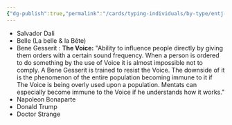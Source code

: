 ```yaml
---
{"dg-publish":true,"permalink":"/cards/typing-individuals/by-type/entj-list/","created":"2022-12-22T23:41:43.886+01:00","updated":"2023-01-12T15:03:35.674+01:00"}
---
```



- Salvador Dali
- Belle (La belle & la Bête)
- Bene Gesserit : **The Voice:** "Ability to influence people directly by giving them orders with a certain sound frequency. When a person is ordered to do something by the use of Voice it is almost impossible not to comply. A Bene Gesserit is trained to resist the Voice. The downside of it is the phenomenon of the entire population becoming immune to it if The Voice is being overly used upon a population. Mentats can especially become immune to the Voice if he understands how it works."
- Napoleon Bonaparte 
- Donald Trump
- Doctor Strange 